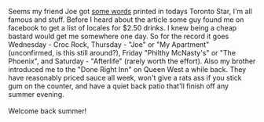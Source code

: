 Seems my friend Joe got <a href="http://www.thestar.com/Life/article/206280" target="_blank">some words</a> printed in todays Toronto Star, I'm all famous and stuff.  Before I heard about the article some guy found me on facebook to get a list of locales for $2.50 drinks.  I knew being a cheap bastard would get me somewhere one day.  So for the record it goes Wednesday - Croc Rock, Thursday - "Joe" or "My Apartment" (unconfirmed, is this still around?), Friday "Philthy McNasty's" or "The Phoenix", and Saturday - "Afterlife" (rarely worth the effort).  Also my brother introduced me to the "Done Right Inn" on Queen West a while back.  They have reasonably priced sauce all week, won't give a rats ass if you stick gum on the counter, and have a quiet back patio that'll finish off any summer evening.<br /><br />Welcome back summer!